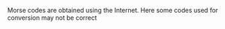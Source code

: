 Morse codes are obtained using the Internet. Here some codes used for conversion may not be correct
